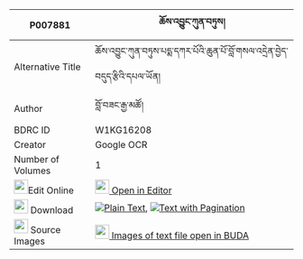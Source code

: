 |P007881|ཆོས་འབྱུང་ཀུན་བཏུས། 
| --- | --- 
|Alternative Title |ཆོས་འབྱུང་ཀུན་བཏུས་པདྨ་དཀར་པོའི་ཆུན་པོ་བློ་གསལ་འདྲེན་བྱེད་བདུད་རྩིའི་དཔལ་ཡོན།
|Author| བློ་བཟང་རྒྱ་མཚོ།
|BDRC ID | W1KG16208
|Creator | Google OCR
|Number of Volumes| 1
|<img width="25" src="https://img.icons8.com/color/25/000000/edit-property.png">Edit Online| [<img width="25" src="https://avatars.githubusercontent.com/u/45091458?s=200&v=4"> Open in Editor](http://editor.openpecha.org/P007881)
|<img width="25" src="https://img.icons8.com/fluent/48/000000/download-2.png"/>  Download | [![](https://img.icons8.com/color/20/000000/txt.png)Plain Text](https://github.com/Openpecha/P007881/releases/download/v1/chojung_kuntu_plain_P007881.zip), [![](https://img.icons8.com/color/20/000000/txt.png)Text with Pagination](https://github.com/Openpecha/P007881/releases/download/v1/chojung_kuntu_pages_P007881.zip)
|<img width="25" src="https://img.icons8.com/plasticine/100/000000/pictures-folder.png"/>  Source Images | [<img width="25" src="https://library.bdrc.io/icons/BUDA-small.svg"> Images of text file open in BUDA](https://library.bdrc.io/show/bdr:W1KG16208)